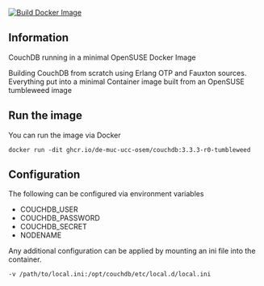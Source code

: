 [![Build Docker Image](https://github.com/DE-MUC-UCC-OSEM/couchdb/actions/workflows/build-docker-image.yml/badge.svg)](https://github.com/DE-MUC-UCC-OSEM/couchdb/actions/workflows/build-docker-image.yml)

## Information
CouchDB running in a minimal OpenSUSE Docker Image

Building CouchDB from scratch using Erlang OTP and Fauxton sources. Everything put into a minimal Container image built from an OpenSUSE tumbleweed image

## Run the image

You can run the image via Docker
```
docker run -dit ghcr.io/de-muc-ucc-osem/couchdb:3.3.3-r0-tumbleweed
```
## Configuration

The following can be configured via environment variables

* COUCHDB_USER
* COUCHDB_PASSWORD
* COUCHDB_SECRET
* NODENAME

Any additional configuration can be applied by mounting an ini file into the container.
```
-v /path/to/local.ini:/opt/couchdb/etc/local.d/local.ini
```
